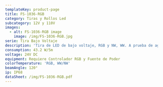 ```yaml
---
templateKey: product-page
title: FS-1036-RGB
category: Tiras y Rollos Led
subcategory: 12V y 110V
images:
  - alt: FS-1036-RGB image
    image: /img/FS-1036-RGB.jpg
serie: Tira Bajo Voltaje
description: 'Tira de LED de bajo voltaje, RGB y NW, WW. A prueba de agua.'
consumption: 43.2 W/5m
voltage: 24V DC
equipment: Requiere Controlador RGB y Fuente de Poder
colorTemperature: 'RGB, WW/NW'
beamAngle: 120°
ip: IP68
dataSheet: /img/FS-1036-RGB.pdf
---
```


